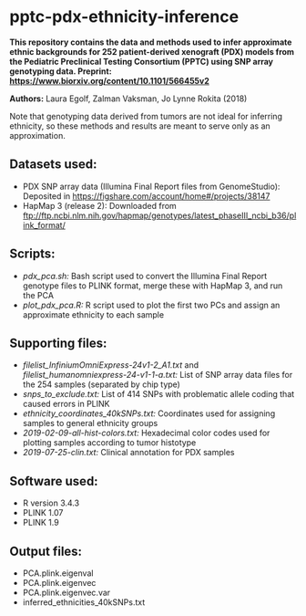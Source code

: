 # pptc-pdx-ethnicity-inference

**This repository contains the data and methods used to infer approximate ethnic backgrounds for 252 patient-derived xenograft (PDX) models from the Pediatric Preclinical Testing Consortium (PPTC) using SNP array genotyping data. Preprint: https://www.biorxiv.org/content/10.1101/566455v2**

**Authors:** Laura Egolf, Zalman Vaksman, Jo Lynne Rokita (2018)

Note that genotyping data derived from tumors are not ideal for inferring ethnicity, so these methods and results are meant to serve only as an approximation.

## Datasets used:
- PDX SNP array data (Illumina Final Report files from GenomeStudio): Deposited in https://figshare.com/account/home#/projects/38147
- HapMap 3 (release 2): Downloaded from ftp://ftp.ncbi.nlm.nih.gov/hapmap/genotypes/latest_phaseIII_ncbi_b36/plink_format/

## Scripts:
- *pdx_pca.sh:* Bash script used to convert the Illumina Final Report genotype files to PLINK format, merge these with HapMap 3, and run the PCA
- *plot_pdx_pca.R:* R script used to plot the first two PCs and assign an approximate ethnicity to each sample

## Supporting files:
- *filelist_InfiniumOmniExpress-24v1-2_A1.txt* and *filelist_humanomniexpress-24-v1-1-a.txt:* List of SNP array data files for the 254 samples (separated by chip type)
- *snps_to_exclude.txt:* List of 414 SNPs with problematic allele coding that caused errors in PLINK
- *ethnicity_coordinates_40kSNPs.txt:* Coordinates used for assigning samples to general ethnicity groups
- *2019-02-09-all-hist-colors.txt:* Hexadecimal color codes used for plotting samples according to tumor histotype
- *2019-07-25-clin.txt:* Clinical annotation for PDX samples

## Software used:
- R version 3.4.3
- PLINK 1.07
- PLINK 1.9

## Output files:
- PCA.plink.eigenval
- PCA.plink.eigenvec
- PCA.plink.eigenvec.var
- inferred_ethnicities_40kSNPs.txt

